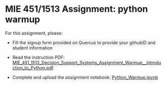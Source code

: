 # MIE 451/1513 Assignment: python warmup

For this assignment, please:

- Fill the signup form provided on Quercus to provide your githubID and student information

- Read the instruction PDF:  [MIE_451_1513_Decision_Support_Systems_Assignment_Warmup__Introduction_to_Python.pdf](MIE_451_1513_Decision_Support_Systems_Assignment_Warmup__Introduction_to_Python.pdf) 

- Complete and upload the assignment notebook: [Python_Warmup.ipynb](Python_Warmup.ipynb) 

